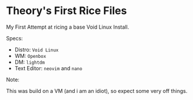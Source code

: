 # Theory's First Rice Files

My First Attempt at ricing a base Void Linux Install.

Specs:
+ Distro: `Void Linux`
+ WM: `Openbox`
+ DM: `lightdm`
+ Text Editor: `neovim` and `nano`


Note:

This was build on a VM (and i am an idiot), so expect some very off things.
